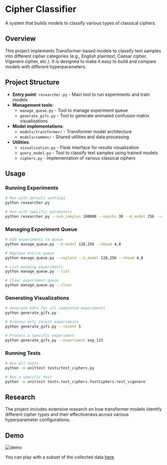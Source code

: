 # Cipher Classifier

A system that builds models to classify various types of classical ciphers.

## Overview

This project implements Transformer-based models to classify text samples into different cipher categories (e.g., English plaintext, Caesar cipher, Vigenère cipher, etc.). It is designed to make it easy to build and compare models with different hyperparameters.

## Project Structure

- **Entry point**: `researcher.py` - Main tool to run experiments and train models
- **Management tools**:
  - `manage_queue.py` - Tool to manage experiment queue
  - `generate_gifs.py` - Tool to generate animated confusion matrix visualizations
- **Model implementations**:
  - `models/transformer/` - Transformer model architecture
  - `models/common/` - Shared utilities and data processing
- **Utilities**:
  - `visualization.py` - Flask interface for results visualization
  - `query_model.py` - Tool to classify text samples using trained models
  - `ciphers.py` - Implementation of various classical ciphers

## Usage

### Running Experiments

```bash
# Run with default settings
python researcher.py

# Run with specific parameters
python researcher.py --num_samples 100000 --epochs 30 --d_model 256 --nhead 8
```

### Managing Experiment Queue

```bash
# Add experiments to queue
python manage_queue.py --d_model 128,256 --nhead 4,8

# Replace entire queue
python manage_queue.py --replace --d_model 128,256 --nhead 4,8

# List pending experiments
python manage_queue.py --list

# Clear experiment queue
python manage_queue.py --clear
```

### Generating Visualizations

```bash
# Generate GIFs for all completed experiments
python generate_gifs.py

# Process only recent experiments
python generate_gifs.py --recent 5

# Process a specific experiment
python generate_gifs.py --experiment exp_123
```

### Running Tests

```bash
# Run all tests
python -m unittest tests/test_ciphers.py

# Run a specific test
python -m unittest tests.test_ciphers.TestCiphers.test_vigenere
```

## Research

The project includes extensive research on how transformer models identify different cipher types and their effectiveness across various hyperparameter configurations.

## Demo

![demo](https://github.com/brownbat/cipher_classifier_factory/assets/26754/0f89f7a5-14b5-496e-ac74-6d21d8b2180d)

You can play with a subset of the collected data [here](https://brownbat.pythonanywhere.com/).